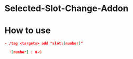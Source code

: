 # Selected-Slot-Change-Addon
# How to use
```json
- /tag <targets> add "slot:[number]"

  └[number] : 0~9
```
